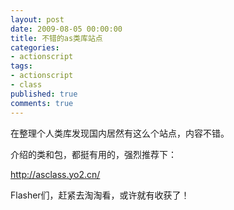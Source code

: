 ```yaml
---
layout: post
date: 2009-08-05 00:00:00
title: 不错的as类库站点
categories:
- actionscript
tags:
- actionscript
- class
published: true
comments: true
---
```

<p>在整理个人类库发现国内居然有这么个站点，内容不错。</p>

<p>介绍的类和包，都挺有用的，强烈推荐下：</p>

<p><a href="http://asclass.yo2.cn/" target="_blank">http://asclass.yo2.cn/</a></p>

<p>Flasher们，赶紧去淘淘看，或许就有收获了！</p>
